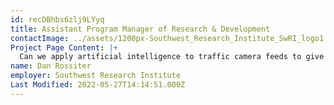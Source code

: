 ```yaml
---
id: recDBhbs6zlj9LYyq
title: Assistant Program Manager of Research & Development
contactImage: ../assets/1200px-Southwest_Research_Institute_SwRI_logo1.png
Project Page Content: |+
  Can we apply artificial intelligence to traffic camera feeds to give us a deeper understanding of the conditions that lead to traffic accidents?
name: Dan Rossiter
employer: Southwest Research Institute
Last Modified: 2022-05-27T14:14:51.000Z
---
```

